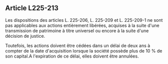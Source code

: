 Article L225-213
----
Les dispositions des articles L. 225-206, L. 225-209 et L. 225-209-1 ne sont pas
applicables aux actions entièrement libérées, acquises à la suite d'une
transmission de patrimoine à titre universel ou encore à la suite d'une décision
de justice.

Toutefois, les actions doivent être cédées dans un délai de deux ans à compter
de la date d'acquisition lorsque la société possède plus de 10 % de son
capital.A l'expiration de ce délai, elles doivent être annulées.
